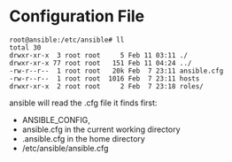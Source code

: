# Configuration File

    root@ansible:/etc/ansible# ll
    total 30
    drwxr-xr-x  3 root root     5 Feb 11 03:11 ./
    drwxr-xr-x 77 root root   151 Feb 11 04:24 ../
    -rw-r--r--  1 root root   20k Feb  7 23:11 ansible.cfg
    -rw-r--r--  1 root root  1016 Feb  7 23:11 hosts
    drwxr-xr-x  2 root root     2 Feb  7 23:18 roles/

ansible will read the .cfg file it finds first:
- ANSIBLE_CONFIG,
- ansible.cfg in the current working directory
- .ansible.cfg in the home directory
- /etc/ansible/ansible.cfg

